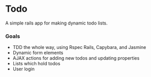 # Todo

A simple rails app for making dynamic todo lists.

### Goals

* TDD the whole way, using Rspec Rails, Capybara, and Jasmine
* Dynamic form elements
* AJAX actions for adding new todos and updating properties
* Lists which hold todos
* User login 
